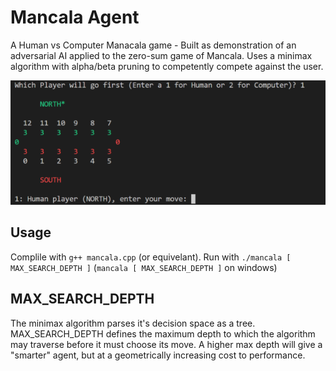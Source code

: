 # Mancala Agent

A Human vs Computer Manacala game - Built as demonstration of an adversarial AI applied to the zero-sum game of Mancala. Uses a minimax algorithm with alpha/beta pruning to competently compete against the user.

![alt text][board]

## Usage

Complile with `g++ mancala.cpp` (or equivelant).
Run with `./mancala [ MAX_SEARCH_DEPTH ]` (`mancala [ MAX_SEARCH_DEPTH ]` on windows)

## MAX_SEARCH_DEPTH

The minimax algorithm parses it's decision space as a tree. MAX_SEARCH_DEPTH defines the maximum depth to which the algorithm may traverse before it must choose its move. A higher max depth will give a "smarter" agent, but at a geometrically increasing cost to performance.

[board]: https://github.com/dustinfast/mancala/raw/master/preview.png "Board Preview"
